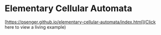 # Elementary Cellular Automata

[https://psenger.github.io/elementary-cellular-automata/index.html](Click here to view a living example)
